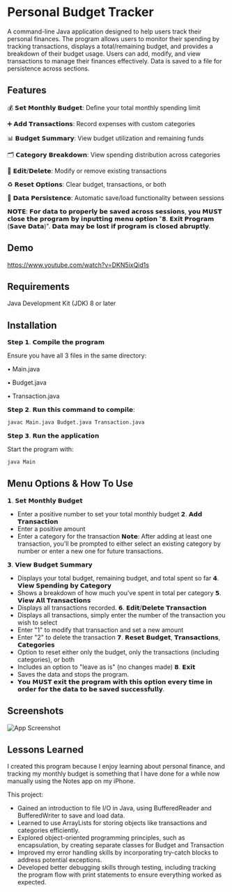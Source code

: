 
# Personal Budget Tracker
A command-line Java application designed to help users track their personal finances. The program allows users to monitor their spending by tracking transactions, displays a total/remaining budget, and provides a breakdown of their budget usage. Users can add, modify, and view transactions to manage their finances effectively. Data is saved to a file for persistence across sections.


## Features
💰 𝗦𝗲𝘁 𝗠𝗼𝗻𝘁𝗵𝗹𝘆 𝗕𝘂𝗱𝗴𝗲𝘁: Define your total monthly spending limit

➕ 𝗔𝗱𝗱 𝗧𝗿𝗮𝗻𝘀𝗮𝗰𝘁𝗶𝗼𝗻𝘀: Record expenses with custom categories

📊 𝗕𝘂𝗱𝗴𝗲𝘁 𝗦𝘂𝗺𝗺𝗮𝗿𝘆: View budget utilization and remaining funds

🗂 𝗖𝗮𝘁𝗲𝗴𝗼𝗿𝘆 𝗕𝗿𝗲𝗮𝗸𝗱𝗼𝘄𝗻: View spending distribution across categories

🔄 𝗘𝗱𝗶𝘁/𝗗𝗲𝗹𝗲𝘁𝗲: Modify or remove existing transactions

♻️ 𝗥𝗲𝘀𝗲𝘁 𝗢𝗽𝘁𝗶𝗼𝗻𝘀: Clear budget, transactions, or both

💾 𝗗𝗮𝘁𝗮 𝗣𝗲𝗿𝘀𝗶𝘀𝘁𝗲𝗻𝗰𝗲: Automatic save/load functionality between sessions

𝗡𝗢𝗧𝗘: 𝗙𝗼𝗿 𝗱𝗮𝘁𝗮 𝘁𝗼 𝗽𝗿𝗼𝗽𝗲𝗿𝗹𝘆 𝗯𝗲 𝘀𝗮𝘃𝗲𝗱 𝗮𝗰𝗿𝗼𝘀𝘀 𝘀𝗲𝘀𝘀𝗶𝗼𝗻𝘀, 𝘆𝗼𝘂 𝗠𝗨𝗦𝗧 𝗰𝗹𝗼𝘀𝗲 𝘁𝗵𝗲 𝗽𝗿𝗼𝗴𝗿𝗮𝗺 𝗯𝘆 𝗶𝗻𝗽𝘂𝘁𝘁𝗶𝗻𝗴 𝗺𝗲𝗻𝘂 𝗼𝗽𝘁𝗶𝗼𝗻 "𝟴. 𝗘𝘅𝗶𝘁 𝗣𝗿𝗼𝗴𝗿𝗮𝗺 (𝗦𝗮𝘃𝗲 𝗗𝗮𝘁𝗮)". 𝗗𝗮𝘁𝗮 𝗺𝗮𝘆 𝗯𝗲 𝗹𝗼𝘀𝘁 𝗶𝗳 𝗽𝗿𝗼𝗴𝗿𝗮𝗺 𝗶𝘀 𝗰𝗹𝗼𝘀𝗲𝗱 𝗮𝗯𝗿𝘂𝗽𝘁𝗹𝘆.



## Demo

https://www.youtube.com/watch?v=DKN5ixQid1s


## Requirements
Java Development Kit (JDK) 8 or later
## Installation

𝗦𝘁𝗲𝗽 𝟭. 𝗖𝗼𝗺𝗽𝗶𝗹𝗲 𝘁𝗵𝗲 𝗽𝗿𝗼𝗴𝗿𝗮𝗺

Ensure you have all 3 files in the same directory:

• Main.java

• Budget.java

• Transaction.java

𝗦𝘁𝗲𝗽 𝟮. 𝗥𝘂𝗻 𝘁𝗵𝗶𝘀 𝗰𝗼𝗺𝗺𝗮𝗻𝗱 𝘁𝗼 𝗰𝗼𝗺𝗽𝗶𝗹𝗲:
```bash
javac Main.java Budget.java Transaction.java
```
𝗦𝘁𝗲𝗽 𝟯. 𝗥𝘂𝗻 𝘁𝗵𝗲 𝗮𝗽𝗽𝗹𝗶𝗰𝗮𝘁𝗶𝗼𝗻

Start the program with:
```bash
java Main
```
    
## Menu Options & How To Use
𝟭. 𝗦𝗲𝘁 𝗠𝗼𝗻𝘁𝗵𝗹𝘆 𝗕𝘂𝗱𝗴𝗲𝘁
- Enter a positive number to set your total monthly budget
𝟮. 𝗔𝗱𝗱 𝗧𝗿𝗮𝗻𝘀𝗮𝗰𝘁𝗶𝗼𝗻
- Enter a positive amount
- Enter a category for the transaction
𝗡𝗼𝘁𝗲: After adding at least one transaction, you'll be prompted to either select an existing category by number or enter a new one for future transactions.

𝟯. 𝗩𝗶𝗲𝘄 𝗕𝘂𝗱𝗴𝗲𝘁 𝗦𝘂𝗺𝗺𝗮𝗿𝘆
- Displays your total budget, remaining budget, and total spent so far
𝟰. 𝗩𝗶𝗲𝘄 𝗦𝗽𝗲𝗻𝗱𝗶𝗻𝗴 𝗯𝘆 𝗖𝗮𝘁𝗲𝗴𝗼𝗿𝘆
- Shows a breakdown of how much you've spent in total per category
𝟱. 𝗩𝗶𝗲𝘄 𝗔𝗹𝗹 𝗧𝗿𝗮𝗻𝘀𝗮𝗰𝘁𝗶𝗼𝗻𝘀
- Displays all transactions recorded.
𝟲. 𝗘𝗱𝗶𝘁/𝗗𝗲𝗹𝗲𝘁𝗲 𝗧𝗿𝗮𝗻𝘀𝗮𝗰𝘁𝗶𝗼𝗻
- Displays all transactions, simply enter the number of the transaction you wish to select
- Enter "1" to modify that transaction and set a new amount
- Enter "2" to delete the transaction
𝟳. 𝗥𝗲𝘀𝗲𝘁 𝗕𝘂𝗱𝗴𝗲𝘁, 𝗧𝗿𝗮𝗻𝘀𝗮𝗰𝘁𝗶𝗼𝗻𝘀, 𝗖𝗮𝘁𝗲𝗴𝗼𝗿𝗶𝗲𝘀
- Option to reset either only the budget, only the transactions (including categories), or both
- Includes an option to "leave as is" (no changes made)
𝟴. 𝗘𝘅𝗶𝘁
- Saves the data and stops the program.
- ​𝗬𝗼𝘂 𝗠𝗨𝗦𝗧 𝗲𝘅𝗶𝘁 𝘁𝗵𝗲 𝗽𝗿𝗼𝗴𝗿𝗮𝗺 𝘄𝗶𝘁𝗵 𝘁𝗵𝗶𝘀 𝗼𝗽𝘁𝗶𝗼𝗻 𝗲𝘃𝗲𝗿𝘆 𝘁𝗶𝗺𝗲 𝗶𝗻 𝗼𝗿𝗱𝗲𝗿 𝗳𝗼𝗿 𝘁𝗵𝗲 𝗱𝗮𝘁𝗮 𝘁𝗼 𝗯𝗲 𝘀𝗮𝘃𝗲𝗱 𝘀𝘂𝗰𝗰𝗲𝘀𝘀𝗳𝘂𝗹𝗹𝘆.
## Screenshots

![App Screenshot](https://i.postimg.cc/yNnWrd4G/Menu.png)



## Lessons Learned
I created this program because I enjoy learning about personal finance, and tracking my monthly budget is something that I have done for a while now manually using the Notes app on my iPhone.


This project:
- Gained an introduction to file I/O in Java, using BufferedReader and BufferedWriter to save and load data.
- Learned to use ArrayLists for storing objects like transactions and categories efficiently.
- Explored object-oriented programming principles, such as encapsulation, by creating separate classes for Budget and Transaction
- Improved my error handling skills by incorporating try-catch blocks to address potential exceptions.
- Developed better debugging skills through testing, including tracking the program flow with print statements to ensure everything worked as expected.
